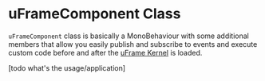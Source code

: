 # uFrameComponent Class

`uFrameComponent` class is basically a MonoBehaviour with some additional members that allow you easily publish and subscribe to events and execute custom code before and after the [uFrame Kernel](https://www.penflip.com/bartlomiejwolk/uframe-documentation/blob/master/pages/uframe-kernel.md) is loaded.

[todo what's the usage/application]
